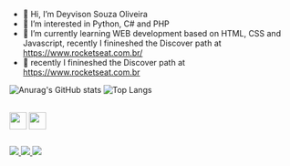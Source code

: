 - 👋 Hi, I’m Deyvison Souza Oliveira
- 👀 I’m interested in Python, C# and PHP
- 🌱 I’m currently learning WEB development based on HTML, CSS and Javascript, recently I finineshed the Discover path at https://www.rocketseat.com.br/
- 💞️ recently I finineshed the Discover path at https://www.rocketseat.com.br


<div>

![Anurag's GitHub stats](https://github-readme-stats.vercel.app/api?username=Diableri&show_icons=true&theme=chartreuse-dark)
![Top Langs](https://github-readme-stats.vercel.app/api/top-langs/?username=Diableri&show_icons=true&theme=chartreuse-dark)
  </div>
 
  
  <div style="display: inline_block"><br>
  <img align="center" height="30" <img src="https://cdn.jsdelivr.net/gh/devicons/devicon/icons/javascript/javascript-original.svg" />
  <img align="center" height="30" <img src="https://cdn.jsdelivr.net/gh/devicons/devicon/icons/python/python-original.svg" />
  
  </div>
  
  ##
  
  <div>
       	<a href="https://www.facebook.com/deyvison.oliveiradasilva" target="_blank"> <img src="https://img.shields.io/badge/Facebook-1877F2?style=for-the-badge&logo=facebook&logoColor=white" />
  	    <a href="https://www.instagram.com/deyvison.rjos/" target="_blank"> <img src="https://img.shields.io/badge/Instagram-E4405F?style=for-the-badge&logo=instagram&logoColor=white" />
        <a href="https://www.linkedin.com/in/deyvison-souza-oliveira-161454198/" target="_blank"> <img src="https://img.shields.io/badge/LinkedIn-0077B5?style=for-the-badge&logo=linkedin&logoColor=white" /> 
          
          
  </div>
